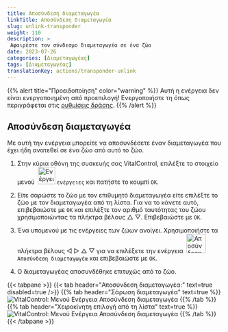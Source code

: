 ```yaml
---
title: Αποσύνδεση διαμεταγωγέα
linkTitle: Αποσύνδεση διαμεταγωγέα
slug: unlink-transponder
weight: 110
description: >
 Αφαιρέστε τον σύνδεσμο διαμεταγωγέα σε ένα ζώο
date: 2023-07-26
categories: [Διαμεταγωγέας]
tags: [Διαμεταγωγέας]
translationKey: actions/transponder-unlink
---
```

{{% alert title="Προειδοποίηση" color="warning" %}}
Αυτή η ενέργεια δεν είναι ενεργοποιημένη από προεπιλογή! Ενεργοποιήστε τη όπως περιγράφεται στις [ρυθμίσεις δράσης](../setting/).
{{% /alert %}}

## Αποσύνδεση διαμεταγωγέα

Με αυτή την ενέργεια μπορείτε να αποσυνδέσετε έναν διαμεταγωγέα που έχει ήδη ανατεθεί σε ένα ζώο από αυτό το ζώο.

1. Στην κύρια οθόνη της συσκευής σας VitalControl, επιλέξτε το στοιχείο μενού &nbsp;<img src="/icons/actions.svg" width="40" align="bottom" alt="Ενέργειες" /> `ενέργειες` και πατήστε το κουμπί `OK`.

2. Είτε σαρώστε το ζώο με τον επιθυμητό διαμεταγωγέα είτε επιλέξτε το ζώο με τον διαμεταγωγέα από τη λίστα. Για να το κάνετε αυτό, επιβεβαιώστε με `OK` και επιλέξτε τον αριθμό ταυτότητας του ζώου χρησιμοποιώντας τα πλήκτρα βέλους △ ▽. Επιβεβαιώστε με `OK`.

3. Ένα υπομενού με τις ενέργειες των ζώων ανοίγει. Χρησιμοποιήστε τα πλήκτρα βέλους ◁ ▷ △ ▽ για να επιλέξετε την ενέργεια &nbsp;<img src="/icons/actions/unlink-transponder.svg" width="45" align="bottom" alt="Αποσύνδεση διαμεταγωγέα" /> `Αποσύνδεση διαμεταγωγέα` και επιβεβαιώστε με `OK`.

4. Ο διαμεταγωγέας αποσυνδέθηκε επιτυχώς από το ζώο.

{{< tabpane >}}
{{< tab header="Αποσύνδεση διαμεταγωγέα:" text=true disabled=true />}}
{{% tab header="Σάρωση διαμεταγωγέα" text=true %}}
![VitalControl: Μενού Ενέργεια Αποσύνδεση διαμεταγωγέα](../images/unlinktransponder-scan.png "Αποσύνδεση διαμεταγωγέα")
{{% /tab %}}
{{% tab header="Χειροκίνητη επιλογή από τη λίστα" text=true %}}
![VitalControl: Μενού Ενέργεια Αποσύνδεση διαμεταγωγέα](../images/unlinktransponder.png "Αποσύνδεση διαμεταγωγέα")
{{% /tab %}}
{{< /tabpane >}}
